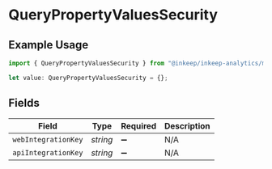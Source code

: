 # QueryPropertyValuesSecurity

## Example Usage

```typescript
import { QueryPropertyValuesSecurity } from "@inkeep/inkeep-analytics/models/operations";

let value: QueryPropertyValuesSecurity = {};
```

## Fields

| Field               | Type                | Required            | Description         |
| ------------------- | ------------------- | ------------------- | ------------------- |
| `webIntegrationKey` | *string*            | :heavy_minus_sign:  | N/A                 |
| `apiIntegrationKey` | *string*            | :heavy_minus_sign:  | N/A                 |